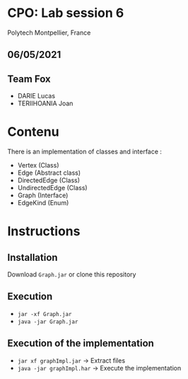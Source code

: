 # CPO: Lab session 6
Polytech Montpellier, France
## 06/05/2021
## Team Fox
 * DARIE Lucas
 * TERIIHOANIA Joan

# Contenu
There is an implementation of classes and interface :
 * Vertex (Class)
 * Edge (Abstract class)
 * DirectedEdge (Class)
 * UndirectedEdge (Class)
 * Graph (Interface)
 * EdgeKind (Enum)

# Instructions

## Installation
Download `Graph.jar` or clone this repository

## Execution
 - `jar -xf Graph.jar`
 - `java -jar Graph.jar`

## Execution of the implementation
 - `jar xf graphImpl.jar` -> Extract files 
 - `java -jar graphImpl.har` -> Execute the implementation
